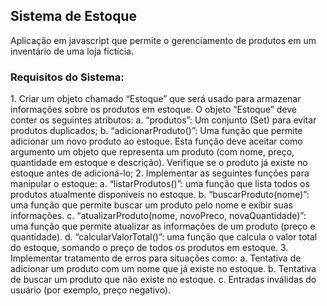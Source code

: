 <h2>Sistema de Estoque</h2>

<p>Aplicação em javascript que permite o gerenciamento de produtos em um inventário de uma loja fictícia.</p>

<h3>Requisitos do Sistema:</h3>
1. Criar um objeto chamado “Estoque” que será usado para armazenar informações sobre os produtos em estoque. O objeto “Estoque” deve conter os seguintes atributos:
  a. “produtos”: Um conjunto (Set) para evitar produtos duplicados;
  b. “adicionarProduto()”: Uma função que permite adicionar um novo produto ao estoque. Esta função deve aceitar como argumento um objeto que representa um produto (com nome, preço, quantidade em estoque e
descrição). Verifique se o produto já existe no estoque antes de adicioná-lo;
2. Implementar as seguintes funções para manipular o estoque:
  a. “listarProdutos()”: uma função que lista todos os produtos atualmente disponíveis no estoque.
  b. “buscarProduto(nome)”: uma função que permite buscar um produto pelo nome e exibir suas informações.
  c. “atualizarProduto(nome, novoPreco, novaQuantidade)”: uma função que permite atualizar as informações de um produto (preço e quantidade).
  d. “calcularValorTotal()”: uma função que calcula o valor total do estoque, somando o preço de todos os produtos em estoque.
3. Implementar tratamento de erros para situações como:
  a. Tentativa de adicionar um produto com um nome que já existe no estoque.
  b. Tentativa de buscar um produto que não existe no estoque.
  c. Entradas inválidas do usuário (por exemplo, preço negativo).
